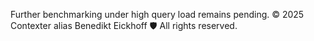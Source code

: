 Further benchmarking under high query load remains pending.
© 2025 Contexter alias Benedikt Eickhoff 🛡️ All rights reserved.
